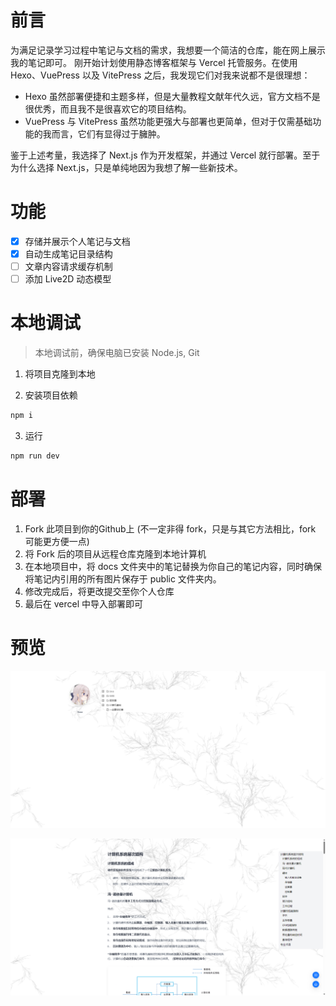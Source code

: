 # 前言

为满足记录学习过程中笔记与文档的需求，我想要一个简洁的仓库，能在网上展示我的笔记即可。
刚开始计划使用静态博客框架与 Vercel 托管服务。在使用 Hexo、VuePress 以及 VitePress 之后，我发现它们对我来说都不是很理想：

- Hexo 虽然部署便捷和主题多样，但是大量教程文献年代久远，官方文档不是很优秀，而且我不是很喜欢它的项目结构。
- VuePress 与 VitePress 虽然功能更强大与部署也更简单，但对于仅需基础功能的我而言，它们有显得过于臃肿。

鉴于上述考量，我选择了 Next.js 作为开发框架，并通过 Vercel 就行部署。至于为什么选择 Next.js，只是单纯地因为我想了解一些新技术。

# 功能

- [x] 存储并展示个人笔记与文档
- [x] 自动生成笔记目录结构
- [ ] 文章内容请求缓存机制
- [ ] 添加 Live2D 动态模型

# 本地调试

> 本地调试前，确保电脑已安装 Node.js, Git

1. 将项目克隆到本地

2. 安装项目依赖
  ```sh
  npm i
  ```

3. 运行

  ```sh
  npm run dev
  ```

  

# 部署

1. Fork 此项目到你的Github上 (不一定非得 fork，只是与其它方法相比，fork 可能更方便一点)
2. 将 Fork 后的项目从远程仓库克隆到本地计算机
3. 在本地项目中，将 docs 文件夹中的笔记替换为你自己的笔记内容，同时确保将笔记内引用的所有图片保存于 public 文件夹内。
4. 修改完成后，将更改提交至你个人仓库
5. 最后在 vercel 中导入部署即可



# 预览

![](https://github.com/kisssssssss/docs/blob/main/public/1.png)

![](https://github.com/kisssssssss/docs/blob/main/public/2.png)
